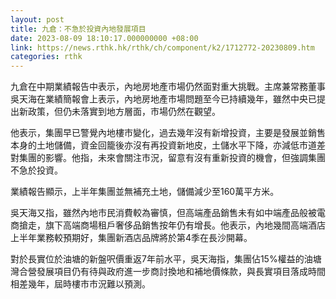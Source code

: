 ```yaml
---
layout: post
title: 九倉：不急於投資內地發展項目
date: 2023-08-09 18:10:17.000000000 +08:00
link: https://news.rthk.hk/rthk/ch/component/k2/1712772-20230809.htm
categories: rthk
---
```


九倉在中期業績報告中表示，內地房地產市場仍然面對重大挑戰。主席兼常務董事吳天海在業績簡報會上表示，內地房地產市場問題至今已持續幾年，雖然中央已提出新政策，但仍未落實到地方層面，市場仍然在觀望。

他表示，集團早已警覺內地樓市變化，過去幾年沒有新增投資，主要是發展並銷售本身的土地儲備，資金回籠後亦沒有再投資新地皮，土儲水平下降，亦減低市道差對集團的影響。他指，未來會關注市況，留意有沒有重新投資的機會，但強調集團不急於投資。

業績報告顯示，上半年集團並無補充土地，儲備減少至160萬平方米。

吳天海又指，雖然內地市民消費較為審慎，但高端產品銷售未有如中端產品般被電商搶走，旗下高端商場租戶奢侈品銷售按年仍有增長。他表示，內地幾間高端酒店上半年業務較預期好，集團新酒店品牌將於第4季在長沙開幕。

對於長實位於油塘的新盤呎價重返7年前水平，吳天海指，集團佔15%權益的油塘灣合營發展項目仍有待與政府進一步商討換地和補地價條款，與長實項目落成時間相差幾年，屆時樓市市況難以預測。
